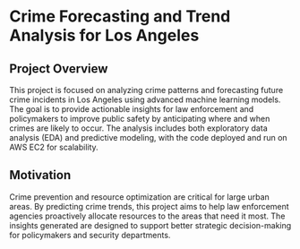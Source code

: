# Crime Forecasting and Trend Analysis for Los Angeles


## Project Overview
This project is focused on analyzing crime patterns and forecasting future crime incidents in Los Angeles using advanced machine learning models. The goal is to provide actionable insights for law enforcement and policymakers to improve public safety by anticipating where and when crimes are likely to occur. The analysis includes both exploratory data analysis (EDA) and predictive modeling, with the code deployed and run on AWS EC2 for scalability.

## Motivation
Crime prevention and resource optimization are critical for large urban areas. By predicting crime trends, this project aims to help law enforcement agencies proactively allocate resources to the areas that need it most. The insights generated are designed to support better strategic decision-making for policymakers and security departments.
